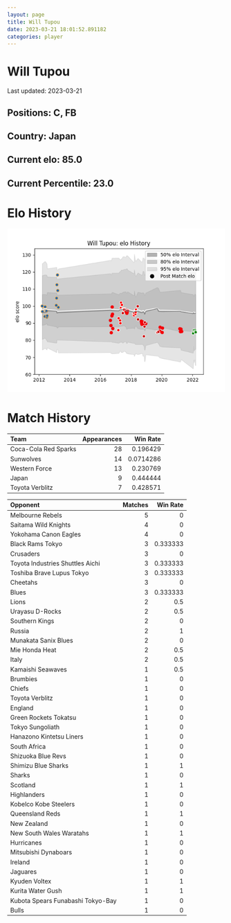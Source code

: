 ```yaml
---  
layout: page  
title: Will Tupou  
date: 2023-03-21 18:01:52.891182  
categories: player  
---
```

# Will Tupou


Last updated: 2023-03-21
## Positions: C, FB

## Country: Japan

## Current elo: 85.0

## Current Percentile: 23.0

# Elo History


![elo history](history_WillTupou.png)
# Match History


| Team                 |   Appearances |   Win Rate |
|:---------------------|--------------:|-----------:|
| Coca-Cola Red Sparks |            28 |  0.196429  |
| Sunwolves            |            14 |  0.0714286 |
| Western Force        |            13 |  0.230769  |
| Japan                |             9 |  0.444444  |
| Toyota Verblitz      |             7 |  0.428571  |

| Opponent                          |   Matches |   Win Rate |
|:----------------------------------|----------:|-----------:|
| Melbourne Rebels                  |         5 |   0        |
| Saitama Wild Knights              |         4 |   0        |
| Yokohama Canon Eagles             |         4 |   0        |
| Black Rams Tokyo                  |         3 |   0.333333 |
| Crusaders                         |         3 |   0        |
| Toyota Industries Shuttles Aichi  |         3 |   0.333333 |
| Toshiba Brave Lupus Tokyo         |         3 |   0.333333 |
| Cheetahs                          |         3 |   0        |
| Blues                             |         3 |   0.333333 |
| Lions                             |         2 |   0.5      |
| Urayasu D-Rocks                   |         2 |   0.5      |
| Southern Kings                    |         2 |   0        |
| Russia                            |         2 |   1        |
| Munakata Sanix Blues              |         2 |   0        |
| Mie Honda Heat                    |         2 |   0.5      |
| Italy                             |         2 |   0.5      |
| Kamaishi Seawaves                 |         1 |   0.5      |
| Brumbies                          |         1 |   0        |
| Chiefs                            |         1 |   0        |
| Toyota Verblitz                   |         1 |   0        |
| England                           |         1 |   0        |
| Green Rockets Tokatsu             |         1 |   0        |
| Tokyo Sungoliath                  |         1 |   0        |
| Hanazono Kintetsu Liners          |         1 |   0        |
| South Africa                      |         1 |   0        |
| Shizuoka Blue Revs                |         1 |   0        |
| Shimizu Blue Sharks               |         1 |   1        |
| Sharks                            |         1 |   0        |
| Scotland                          |         1 |   1        |
| Highlanders                       |         1 |   0        |
| Kobelco Kobe Steelers             |         1 |   0        |
| Queensland Reds                   |         1 |   1        |
| New Zealand                       |         1 |   0        |
| New South Wales Waratahs          |         1 |   1        |
| Hurricanes                        |         1 |   0        |
| Mitsubishi Dynaboars              |         1 |   0        |
| Ireland                           |         1 |   0        |
| Jaguares                          |         1 |   0        |
| Kyuden Voltex                     |         1 |   1        |
| Kurita Water Gush                 |         1 |   1        |
| Kubota Spears Funabashi Tokyo-Bay |         1 |   0        |
| Bulls                             |         1 |   0        |